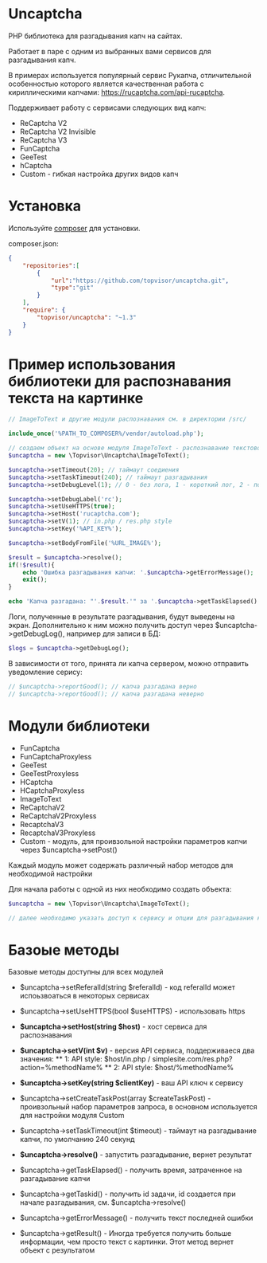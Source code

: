 # Uncaptcha

PHP библиотека для разгадывания капч на сайтах.

Работает в паре с одним из выбранных вами сервисов для разгадывания капч.

В примерах используется популярный сервис Рукапча, отличительной особенностью которого является качественная работа с кириллическими капчами:
https://rucaptcha.com/api-rucaptcha.

Поддерживает работу с сервисами следующих вид капч:
* ReCaptcha V2
* ReCaptcha V2 Invisible
* ReCaptcha V3
* FunCaptcha
* GeeTest
* hCaptcha
* Custom - гибкая настройка других видов капч

# Установка

Используйте [composer](https://getcomposer.org/) для установки.

composer.json:
```json
{
    "repositories":[
		{
			"url":"https://github.com/topvisor/uncaptcha.git",
			"type":"git"
		}
	],
    "require": {
        "topvisor/uncaptcha": "~1.3"
    }
}
```

# Пример использования библиотеки для распознавания текста на картинке

```php
// ImageToText и другие модули распознавания см. в директории /src/

include_once('%PATH_TO_COMPOSER%/vendor/autoload.php');

// создаем объект на основе модуля ImageToText - распознавание текстовой капчи
$uncaptcha = new \Topvisor\Uncaptcha\ImageToText();

$uncaptcha->setTimeout(20); // таймаут соедиения
$uncaptcha->setTaskTimeout(240); // таймаут разгадывания
$uncaptcha->setDebugLevel(1); // 0 - без лога, 1 - короткий лог, 2 - полный лог

$uncaptcha->setDebugLabel('rc');
$uncaptcha->setUseHTTPS(true);
$uncaptcha->setHost('rucaptcha.com');
$uncaptcha->setV(1); // in.php / res.php style
$uncaptcha->setKey('%API_KEY%');

$uncaptcha->setBodyFromFile('%URL_IMAGE%');

$result = $uncaptcha->resolve();
if(!$result){
	echo 'Ошибка разгадывания капчи: '.$uncaptcha->getErrorMessage();
	exit();
}

echo 'Капча разгадана: "'.$result.'" за '.$uncaptcha->getTaskElapsed().' сек.';

```

Логи, полученные в результате разгадывания, будут выведены на экран.
Дополнительно к ним можно получить доступ через $uncaptcha->getDebugLog(), например для записи в БД:

```php
$logs = $uncaptcha->getDebugLog();
```

В зависимости от того, принята ли капча сервером, можно отправить уведомление серису:

```php
// $uncaptcha->reportGood(); // капча разгадана верно
// $uncaptcha->reportGood(); // капча разгадана неверно
```

# Модули библиотеки

* FunCaptcha
* FunCaptchaProxyless
* GeeTest
* GeeTestProxyless
* HCaptcha
* HCaptchaProxyless
* ImageToText
* ReCaptchaV2
* ReCaptchaV2Proxyless
* RecaptchaV3
* RecaptchaV3Proxyless
* Custom - модуль, для проивзольной настройки параметров капчи через $uncaptcha->setPost()

Каждый модуль может содержать различный набор методов для необходимой настройки

Для начала работы с одной из них необходимо создать объекта:
```php
$uncaptcha = new \Topvisor\Uncaptcha\ImageToText();

// далее необходимо указать доступ к сервису и опции для разгадывания капчи и запустить разгадывание (см. пример выше)
```

# Базоые методы

Базовые методы доступны для всех модулей

* $uncaptcha->setReferalId(string $referalId) - код referalId может испоьзвоаться в некоторых сервисах
* $uncaptcha->setUseHTTPS(bool $useHTTPS) - использовать https
* **$uncaptcha->setHost(string $host)** - хост сервиса для распознавания
* **$uncaptcha->setV(int $v)** - версия API сервиса, поддерживаеся два значения:
** 1: API style: $host/in.php / simplesite.com/res.php?action=%methodName%
** 2: API style: $host/%methodName%
* **$uncaptcha->setKey(string $clientKey)** - ваш API ключ к сервису
* $uncaptcha->setCreateTaskPost(array $createTaskPost) - проивзольный набор параметров запроса, в основном используется для настройки модуля Custom
* $uncaptcha->setTaskTimeout(int $timeout) - таймаут на разгадывание капчи, по умолчанию 240 секунд

* **$uncaptcha->resolve()** - запустить разгадывание, вернет результат
* $uncaptcha->getTaskElapsed() - получить время, затраченное на разгадывание капчи
* $uncaptcha->getTaskid() - получить id задачи, id создается при начале разгадывания, см. $uncaptcha->resolve()
* $uncaptcha->getErrorMessage() - получить текст последней ошибки
* $uncaptcha->getResult() - Иногда требуется получить больше информации, чем просто текст с картинки. Этот метод вернет объект с результатом